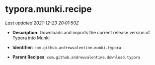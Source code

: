 # typora.munki.recipe

_Last updated 2021-12-23 20:01:50Z_

- **Description**: Downloads and imports the current release version of Typora into Munki

- **Identifier**: `com.github.andrewvalentine.munki.typora`

- **Parent Recipes**: `com.github.andrewvalentine.download.typora`
